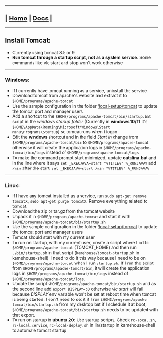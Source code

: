 ---------------------------------------------------------------
| [Home](/README.md) | [Docs](/docs/README.md) |
---------------------------------------------------------------

*********************

## Install Tomcat:

- Currently using tomcat 8.5 or 9
- **Run tomcat through a startup script, not as a system service**. Some commands like vlc start and stop won't work otherwise

*********************

### Windows:

* If I currently have tomcat running as a service, uninstall the service. 
* Download tomcat from apache's website and extract it to `$HOME/programs/apache-tomcat`
* Use the sample configuration in the folder [/local-setup/tomcat](/local-setup/tomcat) to update the tomcat port and manager users
* Add a shortcut to the `$HOME/programs/apache-tomcat/bin/startup.bat` script in the *windows startup folder* (Currently in **windows 10/11** it's `$HOME\AppData\Roaming\Microsoft\Windows\Start Menu\Programs\Startup`) so tomcat runs when I logon
* Edit the **windows** shortcut and in the field *Start in* change from `$HOME/programs/apache-tomcat/bin` to `$HOME/programs/apache-tomcat` otherwise it will create the application logs in `$HOME/programs/apache-tomcat/bin/logs` instead of `$HOME/programs/apache-tomcat/logs`
* To make the command prompt start minimized, update **catalina.bat** and in the line where it says `set _EXECJAVA=start "%TITLE%" %_RUNJAVA%` add `/min` after the start: `set _EXECJAVA=start /min "%TITLE%" %_RUNJAVA%`

*********************

### Linux:

* If I have any tomcat installed as a service, run `sudo apt-get remove tomcatX`, `sudo apt-get purge tomcatX`. Remove everything related to tomcat. 
* Download the zip or tar.gz from the tomcat website
* Unpack it in `$HOME/programs/apache-tomcat` and start it with `$HOME/programs/apache-tomcat/bin/startup.sh` 
* Use the sample configuration in the folder [/local-setup/tomcat](/local-setup/tomcat) to update the tomcat port and manager users
* Tomcat should start with my current user
* To run on startup, with my current user, create a script where I cd to `$HOME/programs/apache-tomcat` (TOMCAT_HOME) and then run `./bin/startup.sh` in that script (`kamehouse/tomcat-startup.sh` in kamehouse-shell). I need to do it this way because I need to be on `$HOME/programs/apache-tomcat` when I run `startup.sh`. If I run the script from `$HOME/programs/apache-tomcat/bin`, it will create the application logs in `$HOME/programs/apache-tomcat/bin/logs` instead of `$HOME/programs/apache-tomcat/logs`. 
* Update the script `$HOME/programs/apache-tomcat/bin/startup.sh` and as the second line add `export DISPLAY=:0` otherwise *vlc start* will fail because *DISPLAY* env variable won't be set at reboot time when tomcat is being started. I don't need to set it if I run `$HOME/programs/apache-tomcat/bin/startup.sh` from my desktop but if I schedule it at boot, `$HOME/programs/apache-tomcat/bin/startup.sh` needs to be updated with that export.
* To run on startup in **ubuntu 20**: Use startup scripts. Check `rc-local.sh`, `rc-local.service`, `rc-local-deploy.sh` in lin/startup in kamehouse-shell to automate tomcat startup
